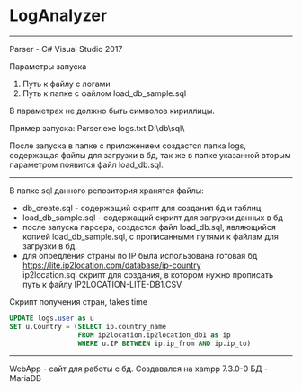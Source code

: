 # LogAnalyzer
---
Parser - C# Visual Studio 2017

Параметры запуска 
1) Путь к файлу с логами
2) Путь к папке с файлом load_db_sample.sql

В параметрах не должно быть символов кириллицы.

Пример запуска: Parser.exe logs.txt D:\db\sql\

После запуска в папке с приложением создастся папка logs, содержащая файлы для загрузки в бд, так же в папке указанной вторым параметром появится файл load_db.sql.

---
В папке sql данного репозитория хранятся файлы:

* db_create.sql - содержащий скрипт для создания бд и таблиц
* load_db_sample.sql - содержащий скрипт для загрузки данных в бд
* после запуска парсера, создастся файл load_db.sql, являющийся копией load_db_sample.sql, с прописанными путями к файлам для загрузки в бд.
* для опредления страны по IP была использована готовая бд https://lite.ip2location.com/database/ip-country <br>
ip2location.sql скрипт для создания, в котором нужно прописать путь к файлу IP2LOCATION-LITE-DB1.CSV

Скрипт получения стран, takes time
```sql
UPDATE logs.user as u
SET u.Country = (SELECT ip.country_name 
                 FROM ip2location.ip2location_db1 as ip 
                 WHERE u.IP BETWEEN ip.ip_from AND ip.ip_to)
``` 
---
WebApp - сайт для работы с бд.
Создавался на xampp 7.3.0-0
БД - MariaDB
